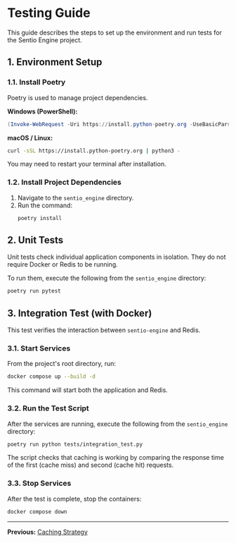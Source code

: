 # Testing Guide

This guide describes the steps to set up the environment and run tests for the Sentio Engine project.

## 1. Environment Setup

### 1.1. Install Poetry

Poetry is used to manage project dependencies.

**Windows (PowerShell):**
```powershell
(Invoke-WebRequest -Uri https://install.python-poetry.org -UseBasicParsing).Content | py -
```

**macOS / Linux:**
```bash
curl -sSL https://install.python-poetry.org | python3 -
```

You may need to restart your terminal after installation.

### 1.2. Install Project Dependencies

1.  Navigate to the `sentio_engine` directory.
2.  Run the command:
    ```bash
    poetry install
    ```

## 2. Unit Tests

Unit tests check individual application components in isolation. They do not require Docker or Redis to be running.

To run them, execute the following from the `sentio_engine` directory:
```bash
poetry run pytest
```

## 3. Integration Test (with Docker)

This test verifies the interaction between `sentio-engine` and Redis.

### 3.1. Start Services

From the project's root directory, run:
```bash
docker compose up --build -d
```
This command will start both the application and Redis.

### 3.2. Run the Test Script

After the services are running, execute the following from the `sentio_engine` directory:
```bash
poetry run python tests/integration_test.py
```
The script checks that caching is working by comparing the response time of the first (cache miss) and second (cache hit) requests.

### 3.3. Stop Services

After the test is complete, stop the containers:
```bash
docker compose down
```

---

**Previous:** [Caching Strategy](./06_caching_strategy.md)
